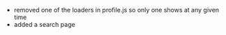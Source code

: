 - removed one of the loaders in profile.js so only one shows at any given time
- added a search page